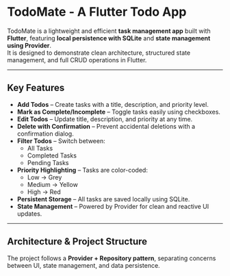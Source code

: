 # TodoMate - A Flutter Todo App

TodoMate is a lightweight and efficient **task management app** built with **Flutter**, featuring **local persistence with SQLite** and **state management using Provider**.  
It is designed to demonstrate clean architecture, structured state management, and full CRUD operations in Flutter.  

---

## Key Features
- **Add Todos** – Create tasks with a title, description, and priority level.
- **Mark as Complete/Incomplete** – Toggle tasks easily using checkboxes.
- **Edit Todos** – Update title, description, and priority at any time.
- **Delete with Confirmation** – Prevent accidental deletions with a confirmation dialog.
- **Filter Todos** – Switch between:
  - All Tasks  
  - Completed Tasks  
  - Pending Tasks
- **Priority Highlighting** – Tasks are color-coded:
  - Low → Grey
  - Medium → Yellow
  - High → Red
- **Persistent Storage** – All tasks are saved locally using SQLite.
- **State Management** – Powered by Provider for clean and reactive UI updates.

---

## Architecture & Project Structure
The project follows a **Provider + Repository pattern**, separating concerns between UI, state management, and data persistence.  

